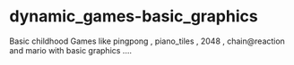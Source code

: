 # dynamic_games-basic_graphics
Basic childhood Games like pingpong , piano_tiles , 2048 , chain@reaction and mario with basic graphics ....
